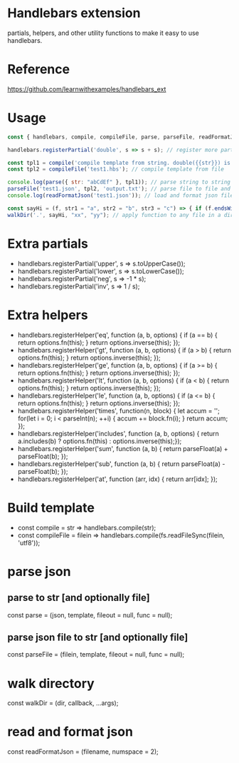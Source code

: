# Handlebars extension
partials, helpers, and other utility functions to make it easy to use handlebars.

# Reference
  https://github.com/learnwithexamples/handlebars_ext

# Usage
```javascript
const { handlebars, compile, compileFile, parse, parseFile, readFormatJson, walkDir } = require('./index');

handlebars.registerPartial('double', s => s + s); // register more partials/helpers as needed

const tpl1 = compile('compile template from string. double({{str}}) is {{> double str}}'); // compile template from string
const tpl2 = compileFile('test1.hbs'); // compile template from file

console.log(parse({ str: "abCdEf" }, tpl1)); // parse string to string
parseFile('test1.json', tpl2, 'output.txt'); // parse file to file and string
console.log(readFormatJson('test1.json')); // load and format json file

const sayHi = (f, str1 = "a", str2 = "b", str3 = "c") => { if (f.endsWith('json')) { console.log(f, str1, str2, str3); } } // your self-defined function
walkDir('.', sayHi, "xx", "yy"); // apply function to any file in a directory
```
# Extra partials
- handlebars.registerPartial('upper', s => s.toUpperCase());
- handlebars.registerPartial('lower', s => s.toLowerCase());
- handlebars.registerPartial('neg', s => -1 * s);
- handlebars.registerPartial('inv', s => 1 / s);

# Extra helpers
- handlebars.registerHelper('eq', function (a, b, options) { if (a == b) { return options.fn(this); } return options.inverse(this); });
- handlebars.registerHelper('gt', function (a, b, options) { if (a > b) { return options.fn(this); } return options.inverse(this); });
- handlebars.registerHelper('ge', function (a, b, options) { if (a >= b) { return options.fn(this); } return options.inverse(this); });
- handlebars.registerHelper('lt', function (a, b, options) { if (a < b) { return options.fn(this); } return options.inverse(this); });
- handlebars.registerHelper('le', function (a, b, options) { if (a <= b) { return options.fn(this); } return options.inverse(this); });
- handlebars.registerHelper('times', function(n, block) { let accum = ''; for(let i = 0; i < parseInt(n); ++i) { accum += block.fn(i); } return accum; });
- handlebars.registerHelper('includes', function (a, b, options) { return a.includes(b) ? options.fn(this) : options.inverse(this);});
- handlebars.registerHelper('sum', function (a, b) { return parseFloat(a) + parseFloat(b); });
- handlebars.registerHelper('sub', function (a, b) { return parseFloat(a) - parseFloat(b); });
- handlebars.registerHelper('at', function (arr, idx) { return arr[idx]; });

# Build template
- const compile = str => handlebars.compile(str);
- const compileFile = filein => handlebars.compile(fs.readFileSync(filein, 'utf8'));

# parse json
## parse to str [and optionally file]
const parse = (json, template, fileout = null, func = null);

## parse json file to str [and optionally file]
const parseFile = (filein, template, fileout = null, func = null);

# walk directory
const walkDir = (dir, callback, ...args);

# read and format json
const readFormatJson = (filename, numspace = 2);
